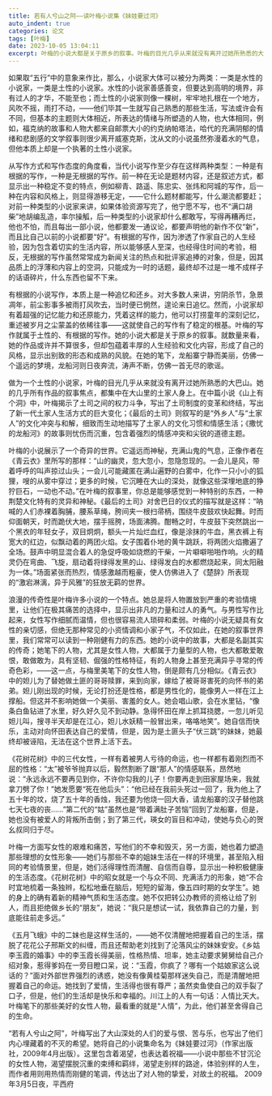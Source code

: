 ```yaml
---
title: 若有人兮山之阿——读叶梅小说集《妹娃要过河》
auto_indent: true
categories: 论文
tags: [叶梅]
date: 2023-10-05 13:04:11
excerpt: 叶梅的小说大都是关于原乡的叙事。叶梅的目光几乎从来就没有离开过她所熟悉的大巴山，几乎所有作品的叙事焦点都集中在大山里的土家人身上。在中篇小说《山上有个洞》中，叶梅揭示了土司之间的权力斗争，写出了土司制度的变革和终结，写出了新一代土家人生活方式的巨大变化；《最后的土司》则叙写的是“外乡人”与“土家人”的文化冲突与和解，细致而生动地描写了土家人的文化习惯和情感生活；《撒忧的龙船河》的故事则忧伤而沉重，包含着强烈的情感冲突和尖锐的道德主题。
---
```

如果取“五行”中的意象来作比，那么，小说家大体可以被分为两类：一类是水性的小说家，一类是土性的小说家。水性的小说家善感善变，但要达到高明的境界，非有过人的才华，不能至也；而土性的小说家则像一棵树，牢牢地扎根在一个地方，风吹不摇，雨打不动，——他们毕其一生就写自己熟悉的那些生活，写法或许会有不同，但基本的主题则大体相近，所表达的情绪与所塑造的人物，也大体相同，例如，福克纳的故事和人物大都来自邮票大小的约克纳帕塔法，哈代的充满阴郁的情绪和悲剧感的文学叙事则很少离开威塞克斯，沈从文的小说虽然弥漫着水的气息，但他本质上却是一个执著的土性小说家。

从写作方式和写作态度的角度看，当代小说写作至少存在这样两种类型：一种是有根据的写作，一种是无根据的写作。前一种在无论是题材内容，还是叙述方式，都显示出一种稳定不变的特点，例如柳青、路遥、陈忠实、张炜和阿城的写作，后一种在内容和风格上，则显得游移无定，——它什么题材都能写，什么潮流都要赶；对前一种类型的小说家来讲，如果体验资源写完了，他宁愿不写，也不“满口胡柴”地胡编乱造，率尔操觚，后一种类型的小说家却什么都敢写，写得再糟再烂，他也不怕，而且每出一部小说，他都要发一通议论，都要声明他的新作不仅“新”，而且比自己以前的小说都要“好”。有根据的写作，因为渗透了作家自己的人生经验，因为包含着切实的生活内容，所以能够感人至深，也经得住时间的考验，相反，无根据的写作虽然常常成为新闻关注的热点和批评家追捧的对象，但是，因其品质上的浮薄和内容上的空洞，只能成为一时的话题，最终却不过是一堆不成样子的话语碎片，什么东西也留不下来。

有根据的小说写作，本质上是一种追忆和还乡。对大多数人来讲，穷阴杀节，急景凋年，前尘影事多被雨打风吹去，当时便已惘然，遑论来日追忆。然而，小说家却有着超强的记忆能力和还原能力，凭着这样的能力，他可以打捞童年的深刻记忆，重述被岁月之尘蒙盖的依稀往事——这就使自己的写作有了稳定的根基。叶梅的写作就属于土性的、有根据的写作。她的小说大都是关于原乡的叙事。就数量来看，她的作品或许并不算很多，但却包蕴着丰厚的人生经验和文化内容，形成了自己的风格，显示出别致的形态和成熟的风貌。在她的笔下，龙船寨宁静而美丽，仿佛一个遥远的梦境，龙船河则日夜奔流，涛声不断，仿佛一首无尽的歌谣。

做为一个土性的小说家，叶梅的目光几乎从来就没有离开过她所熟悉的大巴山。她的几乎所有作品的叙事焦点，都集中在大山里的土家人身上。在中篇小说《山上有个洞》中，叶梅揭示了土司之间的权力斗争，写出了土司制度的变革和终结，写出了新一代土家人生活方式的巨大变化；《最后的土司》则叙写的是“外乡人”与“土家人”的文化冲突与和解，细致而生动地描写了土家人的文化习惯和情感生活；《撒忧的龙船河》的故事则忧伤而沉重，包含着强烈的情感冲突和尖锐的道德主题。

叶梅的小说展示了一个奇异的世界。它遥远而神秘，充满山鬼的气息，正像作者在《青云衣》里所写的那样：“山的幽灵，忽大忽小，忽隐忽现的。一会儿是风，带着呼呼的叫声掠过山头；一会儿可能藏匿在满山遍野的白雾中，化作一只小小的狐狸，嗖的从雾中穿过；更多的时候，它沉睡在大山的深处，就像这些深埋地底的狰狞巨石，一动也不动。”在叶梅的叙事里，你总是能够感觉到一种特别的东西，一种荆楚文化特有的灵异和神秘。《最后的土司》对舍巴日的仪式的描写就是这样：“呐喊的人们赤裸着胸脯，腰系草绳，胯间夹一根扫帚柄，围绕牛皮鼓欢快起舞。时而仰面朝天，时而跪伏大地，摆手摇胯，场面沸腾。酣畅之时，牛皮鼓下突然跳出一个黑衣的年轻女子，双目炯炯，额头一片灿烂血红，像是涂抹的牛血，黑衣裤上有宽大的红边，似飘动着的两团火焰。女子围着仆地的黄牛跳跃，将两团火焰撒遍了全场。鼓声中明显混合着人的急促呼吸如烧燃的干柴，一片噼噼啪啪作响。火的精灵仍在弯曲、飞旋，扇动着将绿得发黑的山、绿得发白的水都燃烧起来，同太阳融为一体。”场面紧张而热烈，情感激越而粗豪，使人仿佛进入了《楚辞》所表现的“激宕淋漓，异于风雅”的狂放无羁的世界。

浪漫的传奇性是叶梅许多小说的一个特点。她总是将人物置放到严重的考验情境里，让他们在极其痛苦的选择中，显示出非凡的力量和过人的勇气。与男性写作比起来，女性写作细腻而温情，但也很容易流人琐碎和柔弱。叶梅的小说无疑具有女性的亲切感，但绝无那种常见的小资情调和小家子气，不仅如此，在她的叙事世界里，我们常常可以读到一种刚健有力的东西。她的小说中的故事，大都是名副其实的传奇；她笔下的人物，尤其是女性人物，大都属于力量型的人物，也大都敢爱敢恨，敢做敢为，具有坚韧、倔强的性格特征，有的人物身上甚至充满异乎寻常的传奇色彩，——这一点，与梅里美笔下的女性人物，倒是颇有几分相似。《青云衣》中的妲儿为了替她做土匪的哥哥赎罪，来到向家，嫁给了被哥哥害死的向怀书的弟弟。妲儿刚出现的时候，无论打扮还是性格，都是男性化的，能像男人一样在江上撑船。但这并不影响她做一个美丽、害羞的女人。她会唱山歌，会在水里钻，“像条白鱼钻进了水里，好久好久见不到动静。急得怀田在岸上抓耳挠腮，一忽儿听见妲儿叫，搜寻半天却是在江心，妲儿水妖精一般冒出来，咯咯地笑”。她自信而快乐，主动对向怀田表达自己的爱情，但是，因为是土匪头子“伏三跳”的妹妹，她最终却被诬陷，无法在这个世界上活下去。

《花树花树》中的三代女性，一样有着被男人亏待的命运，也一样都有着刚烈而不屈的性格：“太”被爷爷抛弃以后，毅然割断了跟“那人”的情感联系，昂然地说：“永远永远不要再见到你，不许你勾我的儿子！你要再走到田家屋场来，我就拿刀劈了你！”她发愿要“死在他后头”：“他已经在我前头死过一回了，我为他上了五十年的坟，烧了五十年的香烛，我还要为他烧一回大香，请龙船寨的汉子替他跳七天七夜的丧……”第二代的“姑”虽然也是“带着满肚子苦恼”回到了龙船寨，但是，她也没有被爱人的背叛所击倒；到了第三代，瑛女的盲目和冲动，使她与负心的贺幺叔同归于尽。

叶梅一方面写女性的艰难和痛苦，写他们的不幸和毁灭，另一方面，她也着力塑造那些理想的女性形象——她们与那些不幸的姐妹生活在一样的环境里，甚至陷入相同的考验情景里，但是，她们活得理性而清醒、自信而自尊，显示出一种积极健康的生活态度。《花树花树》中的昭女就是一个与众不同、充满活力的形象，她“不合时宜地梳着一条独辫，松松地垂在脑后，短短的留海，像五四时期的女学生”。她的身上的确有着新的精神气质和生活态度。她不仅把转公办教师的资格让给了别人，而且拒绝做乡长的“朋友”，她说：“我只是想试一试，我依靠自己的力量，到底能往前走多远。”

《五月飞蛾》中的二妹也是这样生活的，——她不仅清醒地把握着自己的生活，摆脱了花花公子邢斯文的纠缠，而且还帮助老刘找到了沦落风尘的妹妹安安。《乡姑李玉霞的婚事》中的李玉霞长得美丽，性格热情、坦率，她主动要求舅舅给自己介绍对象，惹得爹妈在一旁目瞪口呆，说：“玉霞，你疯了？哪有一个姑娘家这么说话的？”面对外部世界强烈的诱惑，她没有像黄桂菊那样迷失自己，而是清醒地把握着自己的命运。她找到了爱情，生活得也很有尊严；虽然卖鱼使自己的双手裂了口子，但是，他们的生活却是快乐和幸福的。川江上的人有一句话：人情比天大。叶梅笔下的那些美好的女性人物，最看重的就是“人情”，为此，他们甚至舍得自己的生命。

“若有人兮山之阿”，叶梅写出了大山深处的人们的爱与恨、苦与乐，也写出了他们内心埋藏着的不灭的希望。她将自己的小说集命名为《妹娃要过河》（作家出版社，2009年4月出版）。这里包含着渴望，也表达着祝福——小说中那些不甘沉沦的女性人物，渴望摆脱沉重的束缚和羁绊，渴望走别样的路途，体验别样的人生，而作者用则用热情而刚健的笔调，传达出了对人物的挚爱，对故土的祝福。
2009年3月5日夜，平西府
